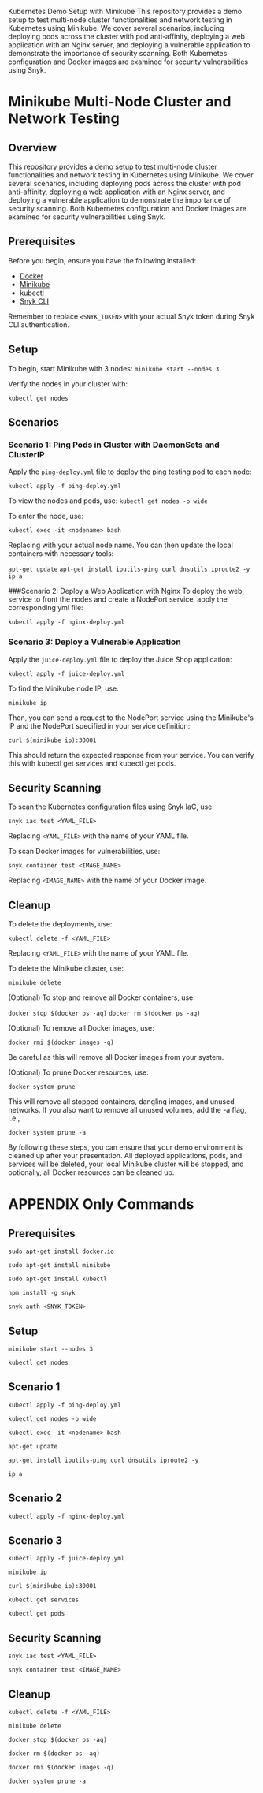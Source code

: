 Kubernetes Demo Setup with Minikube
This repository provides a demo setup to test multi-node cluster functionalities and network testing in Kubernetes using Minikube. We cover several scenarios, including deploying pods across the cluster with pod anti-affinity, deploying a web application with an Nginx server, and deploying a vulnerable application to demonstrate the importance of security scanning. Both Kubernetes configuration and Docker images are examined for security vulnerabilities using Snyk.

# Minikube Multi-Node Cluster and Network Testing

## Overview
This repository provides a demo setup to test multi-node cluster functionalities and network testing in Kubernetes using Minikube. We cover several scenarios, including deploying pods across the cluster with pod anti-affinity, deploying a web application with an Nginx server, and deploying a vulnerable application to demonstrate the importance of security scanning. Both Kubernetes configuration and Docker images are examined for security vulnerabilities using Snyk.

## Prerequisites
Before you begin, ensure you have the following installed:
- [Docker](https://docs.docker.com/get-docker/)
- [Minikube](https://minikube.sigs.k8s.io/docs/start/)
- [kubectl](https://kubernetes.io/docs/tasks/tools/)
- [Snyk CLI](https://support.snyk.io/hc/en-us/articles/360003812578-CLI-reference)

Remember to replace `<SNYK_TOKEN>` with your actual Snyk token during Snyk CLI authentication.

## Setup
To begin, start Minikube with 3 nodes:
  ```minikube start --nodes 3```

Verify the nodes in your cluster with:

  ```kubectl get nodes```


## Scenarios

### Scenario 1: Ping Pods in Cluster with DaemonSets and ClusterIP

Apply the `ping-deploy.yml` file to deploy the ping testing pod to each node:


  ```kubectl apply -f ping-deploy.yml```

To view the nodes and pods, use:
  ```kubectl get nodes -o wide```

To enter the node, use:

  ```kubectl exec -it <nodename> bash```

Replacing <nodename> with your actual node name. You can then update the local containers with necessary tools:

  ```apt-get update```
  ```apt-get install iputils-ping curl dnsutils iproute2 -y```
  ```ip a```

###Scenario 2: Deploy a Web Application with Nginx
To deploy the web service to front the nodes and create a NodePort service, apply the corresponding yml file:

  ```kubectl apply -f nginx-deploy.yml```

### Scenario 3: Deploy a Vulnerable Application

Apply the `juice-deploy.yml` file to deploy the Juice Shop application:

  ```kubectl apply -f juice-deploy.yml```

To find the Minikube node IP, use:

  ```minikube ip```

Then, you can send a request to the NodePort service using the Minikube's IP and the NodePort specified in your service definition:

  ```curl $(minikube ip):30001```

This should return the expected response from your service. You can verify this with kubectl get services and kubectl get pods.

## Security Scanning
To scan the Kubernetes configuration files using Snyk IaC, use:

  ```snyk iac test <YAML_FILE>```

Replacing `<YAML_FILE>` with the name of your YAML file.

To scan Docker images for vulnerabilities, use:

  ```snyk container test <IMAGE_NAME>```

Replacing `<IMAGE_NAME>` with the name of your Docker image.

## Cleanup

To delete the deployments, use:

  ```kubectl delete -f <YAML_FILE>```

Replacing `<YAML_FILE>` with the name of your YAML file.

To delete the Minikube cluster, use:

  ```minikube delete```

(Optional) To stop and remove all Docker containers, use:

  ```docker stop $(docker ps -aq)```
  ```docker rm $(docker ps -aq)```


(Optional) To remove all Docker images, use:

  ```docker rmi $(docker images -q)```

Be careful as this will remove all Docker images from your system.

(Optional) To prune Docker resources, use:

  ```docker system prune```

This will remove all stopped containers, dangling images, and unused networks. If you also want to remove all unused volumes, add the -a flag, i.e., 

  ```docker system prune -a```

By following these steps, you can ensure that your demo environment is cleaned up after your presentation. All deployed applications, pods, and services will be deleted, your local Minikube cluster will be stopped, and optionally, all Docker resources can be cleaned up.

  
  # APPENDIX Only Commands

## Prerequisites

```sudo apt-get install docker.io```

```sudo apt-get install minikube```

```sudo apt-get install kubectl```

```npm install -g snyk```

```snyk auth <SNYK_TOKEN>```

## Setup

```minikube start --nodes 3```

```kubectl get nodes```

## Scenario 1

```kubectl apply -f ping-deploy.yml```

```kubectl get nodes -o wide```

```kubectl exec -it <nodename> bash```

```apt-get update```

```apt-get install iputils-ping curl dnsutils iproute2 -y```

```ip a```

## Scenario 2

```kubectl apply -f nginx-deploy.yml```

## Scenario 3

```kubectl apply -f juice-deploy.yml```

```minikube ip```

```curl $(minikube ip):30001```

```kubectl get services```

```kubectl get pods```

## Security Scanning

```snyk iac test <YAML_FILE>```

```snyk container test <IMAGE_NAME>```

## Cleanup

```kubectl delete -f <YAML_FILE>```

```minikube delete```

```docker stop $(docker ps -aq)```

```docker rm $(docker ps -aq)```

```docker rmi $(docker images -q)```

```docker system prune -a```
